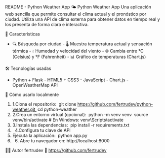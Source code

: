 README - Python Weather App
🌤️ Python Weather App
Una aplicación web sencilla que permite consultar el clima actual y el pronóstico por ciudad. Utiliza una API de clima externa para obtener datos en tiempo real y los presenta de forma clara e interactiva.

🚀 Características
- 🔍 Búsqueda por ciudad - 🌡️ Muestra temperatura actual y sensación térmica - 💧 Humedad y velocidad del viento - 🌐 Cambia entre °C (Celsius) y °F (Fahrenheit) - 📊 Gráfico de temperaturas (Chart.js)

  
🛠️ Tecnologías usadas
- Python + Flask - HTML5 + CSS3 - JavaScript - Chart.js - OpenWeatherMap API

  
🧪 Cómo usarlo localmente
1. 1.Clona el repositorio:  git clone https://github.com/fertrudev/python-weather.git   cd python-weather
2. 2.Crea un entorno virtual (opcional):    python -m venv venv    source venv/bin/activate  # En Windows: venv\Scripts\activate
3. 3.Instala las dependencias:    pip install -r requirements.txt
4.   4.Configura tu clave de API
5. Ejecuta la aplicación:    python app.py
6.   6. Abre tu navegador en: http://localhost:8000
   
👨‍💻 Autor
fertrudev 🔗 https://github.com/fertrudev
